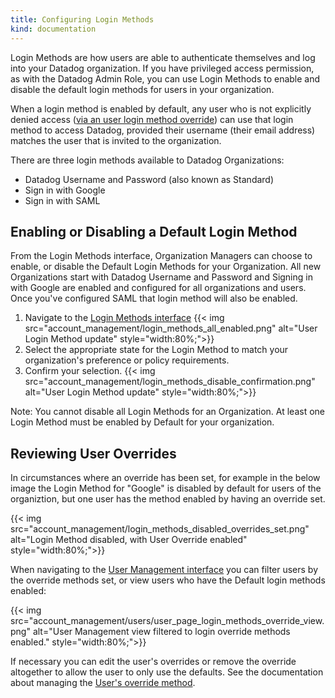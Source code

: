 ```yaml
---
title: Configuring Login Methods
kind: documentation
---
```


Login Methods are how users are able to authenticate themselves and log into your Datadog organization. If you have  privileged access permission, as with the Datadog Admin Role, you can use Login Methods to enable and disable the default login methods for users in your organization. 

When a login method is enabled by default, any user who is not explicitly denied access ([via an user login method override][1]) can use that login method to access Datadog, provided their username (their email address) matches the user that is invited to the organization.

There are three login methods available to Datadog Organizations:

- Datadog Username and Password (also known as Standard)
- Sign in with Google
- Sign in with SAML

## Enabling or Disabling a Default Login Method

From the Login Methods interface, Organization Managers can choose to enable, or disable the Default Login Methods for your Organization. All new Organizations start with Datadog Username and Password and Signing in with Google are enabled and configured for all organizations and users. Once you've configured SAML that login method will also be enabled.

1. Navigate to the [Login Methods interface][2]
{{< img src="account_management/login_methods_all_enabled.png" alt="User Login Method update" style="width:80%;">}}
2. Select the appropriate state for the Login Method to match your organization's preference or policy requirements.
3. Confirm your selection.
{{< img src="account_management/login_methods_disable_confirmation.png" alt="User Login Method update" style="width:80%;">}}

Note: You cannot disable all Login Methods for an Organization. At least one Login Method must be enabled by Default for your organization.

## Reviewing User Overrides

In circumstances where an override has been set, for example in the below image the Login Method for "Google" is disabled by default for users of the organiztion, but one user has the method enabled by having an override set.

{{< img src="account_management/login_methods_disabled_overrides_set.png" alt="Login Method disabled, with User Override enabled" style="width:80%;">}}

When navigating to the [User Management interface][3] you can filter users by the override methods set, or view users who have the Default login methods enabled:

{{< img src="account_management/users/user_page_login_methods_override_view.png" alt="User Management view filtered to login override methods enabled." style="width:80%;">}}

If necessary you can edit the user's overrides or remove the override altogether to allow the user to only use the defaults. See the documentation about managing the [User's override method][1].

[1]: /account_management/users/#edit-a-users-login-methods
[2]: https://app.datadoghq.com/organization-settings/login-methods
[3]: https://app.datadoghq.com/organization-settings/users
